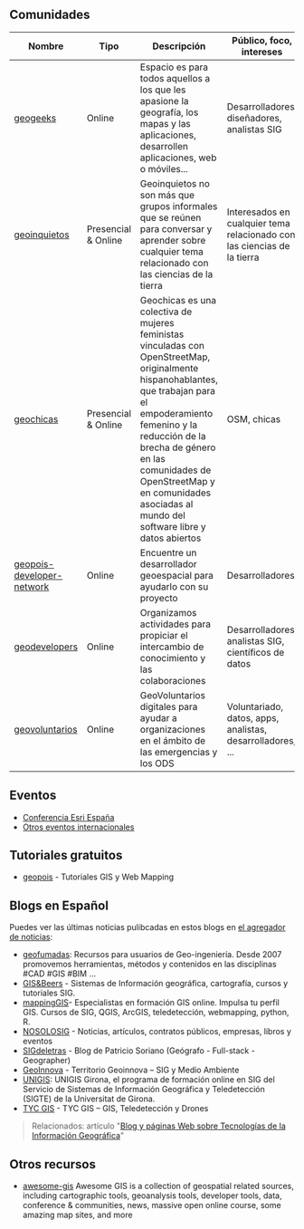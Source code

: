## Comunidades

|Nombre|Tipo|Descripción|Público, foco, intereses|
|---|---|---|---|
|[geogeeks](https://www.meetup.com/es-ES/GeoGeeks/)|Online|Espacio es para todos aquellos a los que les apasione la geografía, los mapas y las aplicaciones, desarrollen aplicaciones, web o móviles...|Desarrolladores, diseñadores, analistas SIG
|[geoinquietos](http://geoinquietos.org/)|Presencial & Online|Geoinquietos no son más que grupos informales que se reúnen para conversar y aprender sobre cualquier tema relacionado con las ciencias de la tierra|Interesados en cualquier tema relacionado con las ciencias de la tierra
|[geochicas](https://es.wikipedia.org/wiki/Geochicas)|Presencial & Online|Geochicas es una colectiva de mujeres feministas vinculadas con OpenStreetMap, originalmente hispanohablantes, que trabajan para el empoderamiento femenino y la reducción de la brecha de género en las comunidades de OpenStreetMap y en comunidades asociadas al mundo del software libre y datos abiertos|OSM, chicas
|[geopois-developer-network](https://geopois.com/developer-network)|Online|Encuentre un desarrollador geoespacial para ayudarlo con su proyecto|Desarrolladores
|[geodevelopers](https://www.meetup.com/es-ES/Geo-Developers/)|Online|Organizamos actividades para propiciar el intercambio de conocimiento y las colaboraciones|Desarrolladores, analistas SIG, científicos de datos
|[geovoluntarios](http://geovoluntarios.org/)|Online|GeoVoluntarios digitales para ayudar a organizaciones en el ámbito de las emergencias y los ODS|Voluntariado, datos, apps, analistas, desarrolladores, ...

## Eventos

* [Conferencia Esri España]()
* [Otros eventos internacionales](https://github.com/sshuair/awesome-gis#conference--communities)

## Tutoriales gratuitos

* [geopois](https://geopois.com/) - Tutoriales GIS y Web Mapping

## Blogs en Español

Puedes ver las últimas noticias pulibcadas en estos blogs en [el agregador de noticias](https://geo-developers.github.io/geoiniciativas/#/noticias):

* [geofumadas](https://en.geofumadas.com/): Recursos para usuarios de Geo-ingeniería. Desde 2007 promovemos herramientas, métodos y contenidos en las disciplinas #CAD #GIS #BIM ...
* [GIS&Beers](http://www.gisandbeers.com/) - Sistemas de Información geográfica, cartografía, cursos y tutoriales SIG.
* [mappingGIS](https://mappinggis.com/)- Especialistas en formación GIS online. Impulsa tu perfil GIS. Cursos de SIG, QGIS, ArcGIS, teledetección, webmapping, python, R.
* [NOSOLOSIG](http://www.nosolosig.com/) - Noticias, artículos, contratos públicos, empresas, libros y eventos
* [SIGdeletras](http://sigdeletras.com/) - Blog de Patricio Soriano (Geógrafo - Full-stack - Geographer)
* [GeoInnova](https://geoinnova.org/blog-territorio/) - Territorio Geoinnova – SIG y Medio Ambiente
* [UNIGIS](https://www.unigis.es/): UNIGIS Girona, el programa de formación online en SIG del Servicio de Sistemas de Información Geográfica y Teledetección (SIGTE) de la Universitat de Girona.
* [TYC GIS](https://tycgis.com/feed/) - TYC GIS – GIS, Teledetección y Drones

> Relacionados: artículo "[Blog y páginas Web sobre Tecnologías de la Información Geográfica](http://www.nosolosig.com/articulos/192-blog-y-paginas-web-sobre-tecnologias-de-la-informacion-geografica)"

## Otros recursos

* [awesome-gis](https://github.com/sshuair/awesome-gis) Awesome GIS is a collection of geospatial related sources, including cartographic tools, geoanalysis tools, developer tools, data, conference & communities, news, massive open online course, some amazing map sites, and more
